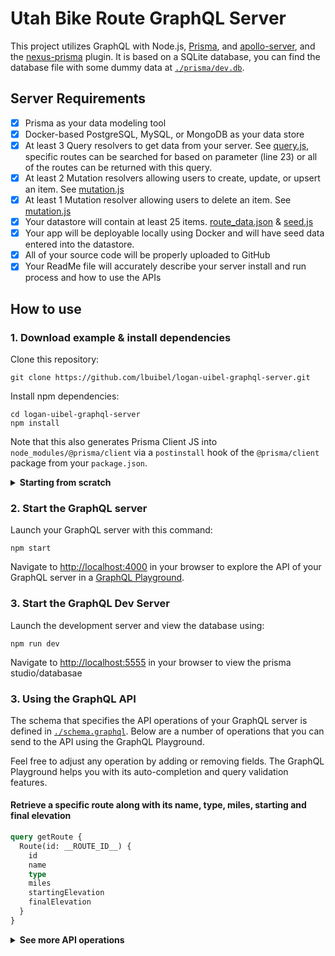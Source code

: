 # Utah Bike Route GraphQL Server

This project utilizes GraphQL with Node.js, [Prisma](https://github.com/prisma/prisma2/blob/master/docs/prisma-client-js/api.md), and [apollo-server](https://www.npmjs.com/package/apollo-server), and the [nexus-prisma](https://github.com/graphql-nexus/nexus-schema-plugin-prisma) plugin. It is based on a SQLite database, you can find the database file with some dummy data at [`./prisma/dev.db`](./prisma/dev.db).

## Server Requirements
- [x] Prisma as your data modeling tool
- [x] Docker-based PostgreSQL, MySQL, or MongoDB as your data store
- [x] At least 3 Query resolvers to get data from your server.  See [query.js](https://github.com/lbuibel/DGM4790-graphql-server/blob/master/src/query.js), specific routes can be searched for based on parameter (line 23) or all of the routes can be returned with this query.
- [x] At least 2 Mutation resolvers allowing users to create, update, or upsert an item. See [mutation.js](https://github.com/lbuibel/DGM4790-graphql-server/blob/master/src/mutation.js)
- [x] At least 1 Mutation resolver allowing users to delete an item. See [mutation.js](https://github.com/lbuibel/DGM4790-graphql-server/blob/master/src/mutation.js)
- [x] Your datastore will contain at least 25 items. [route_data.json](https://github.com/lbuibel/DGM4790-graphql-server/blob/master/prisma/seed_files/route_data.json) & [seed.js](https://github.com/lbuibel/DGM4790-graphql-server/blob/master/prisma/seed.js)
- [x] Your app will be deployable locally using Docker and will have seed data entered into the datastore.
- [x] All of your source code will be properly uploaded to GitHub
- [x] Your ReadMe file will accurately describe your server install and run process and how to use the APIs

## How to use

### 1. Download example & install dependencies

Clone this repository:

```
git clone https://github.com/lbuibel/logan-uibel-graphql-server.git
```

Install npm dependencies:

```
cd logan-uibel-graphql-server
npm install
```

Note that this also generates Prisma Client JS into `node_modules/@prisma/client` via a `postinstall` hook of the `@prisma/client` package from your `package.json`.

<Details><Summary><strong>Starting from scratch</strong></Summary>

*The scripts below can be found in [package.json](https://github.com/lbuibel/DGM4790-graphql-server/blob/master/package.json)

If you already have an exhisting Docker container with the same name running, and want to restart, run the `nuke` script.

```
npm run nuke
```
Now that your docker is cleared, you'll want to launch a new docker container using:
```
npm run launchDocker
```
Now that docker is running, you'll need to create a new database instance and migrate it by running:
```
npm run createDB
```
Generate the Prisma Client code by running the `generate` npm script:
```
npm nun generate
```

Seed the database by running the `seed` npm script.  This loads 25 individual routes that can be found in [route_data.json](https://github.com/lbuibel/DGM4790-graphql-server/blob/master/prisma/seed_files/route_data.json).

- For how these routes are seeded see [seed.js](https://github.com/lbuibel/DGM4790-graphql-server/blob/master/prisma/seed.js)

```
npm nun seed
```
</Details>



### 2. Start the GraphQL server

Launch your GraphQL server with this command:

```
npm start
```

Navigate to [http://localhost:4000](http://localhost:4000) in your browser to explore the API of your GraphQL server in a [GraphQL Playground](https://github.com/prisma/graphql-playground).
### 3. Start the GraphQL Dev Server

Launch the development server and view the database using:
```
npm run dev
```
Navigate to [http://localhost:5555](http://localhost:5555) in your browser to view the prisma studio/databasae

### 3. Using the GraphQL API

The schema that specifies the API operations of your GraphQL server is defined in [`./schema.graphql`](./schema.graphql). Below are a number of operations that you can send to the API using the GraphQL Playground.

Feel free to adjust any operation by adding or removing fields. The GraphQL Playground helps you with its auto-completion and query validation features.

#### Retrieve a specific route along with its name, type, miles, starting and final elevation

```graphql
query getRoute {
  Route(id: __ROUTE_ID__) {
    id
    name
    type
    miles
    startingElevation
    finalElevation
  }
}
```

<Details><Summary><strong>See more API operations</strong></Summary>

#### Retrieve all routes

```graphql
query allRoutes {
  Routes {
    id
    name
    miles
  }
}
```

#### Creating a route

```graphql
mutation createRoute {
  createRoute(
    name: "Test Route",
    type: "paved",
    miles: 50
    startPoint: "40°25'56.6"N 111°44'55.3"W",
    endPoint: "40°25'51.8"N 111°36'49.6"W",
    startingElevation: 5070,
    finalElevation: 8060,
    iframeData: "https://www.google.com/maps/...
  ) 
  {
    name,
    id,
    createdAt,
  }
}
```

#### Update and exhisting route

```graphql
mutation updateRoute {
  updateRoute (
    id: __ROUTE_ID__,
    name: "Updated Route",
    type: "paved",
    miles: 50,
    startPoint: "home",
    endPoint: "work",
    startingElevation: 100,
    finalElevation: 200,
    iframeData: "updated iframe"
  ) 
  {
    name,
    id,
    createdAt,
    updatedAt,
  }
}
```

#### Delete and exhisting route

```graphql
mutation deleteRoute {
  deleteOneRoute (where: {
    id: __ROUTE_ID__
  }) {
  id,
  name,
  }
}
```

> **Note**: You need to replace the `__POST_ID__`-placeholder with an actual `id` from a `Post` item. You can find one e.g. using the `allRoutes`-query.

#### Search for posts with a specific title or content

```graphql
query filterRoutes {
  Routes(searchString: "Canyon") {
    id
    name
    miles
  }
}
```

</Details>
